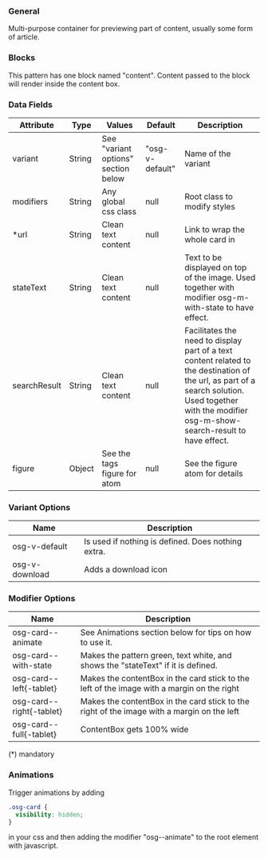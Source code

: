 ### General
Multi-purpose container for previewing part of content, usually some form of article.

### Blocks
This pattern has one block named "content". Content passed to the block will render inside the content box.

### Data Fields
| Attribute | Type | Values | Default | Description |
|---|---|---|---|---|
| variant | String | See "variant options" section below | "osg-v-default" | Name of the variant |
| modifiers | String | Any global css class | null | Root class to modify styles |
| *url | String | Clean text content | null | Link to wrap the whole card in |
| stateText | String | Clean text content | null | Text to be displayed on top of the image. Used together with modifier osg-m-with-state to have effect. |
| searchResult | String | Clean text content | null | Facilitates the need to display part of a text content related to the destination of the url, as part of a search solution. Used together with the modifier osg-m-show-search-result to have effect. |
| figure | Object | See the tags figure for atom | null | See the figure atom for details |

### Variant Options

| Name | Description |
|------|-------------|
| osg-v-default | Is used if nothing is defined. Does nothing extra. |
| osg-v-download | Adds a download icon |

### Modifier Options
| Name | Description |
|------|-------------|
| osg-card--animate | See Animations section below for tips on how to use it. |
| osg-card--with-state | Makes the pattern green, text white, and shows the "stateText" if it is defined. |
| osg-card--left{-tablet} | Makes the contentBox in the card stick to the left of the image with a margin on the right |
| osg-card--right{-tablet} | Makes the contentBox in the card stick to the right of the image with a margin on the left |
| osg-card--full{-tablet} | ContentBox gets 100% wide |


(*) mandatory

### Animations
Trigger animations by adding

```css
.osg-card {
  visibility: hidden;
}
```

in your css and then adding the modifier "osg--animate" to the root element with javascript.
